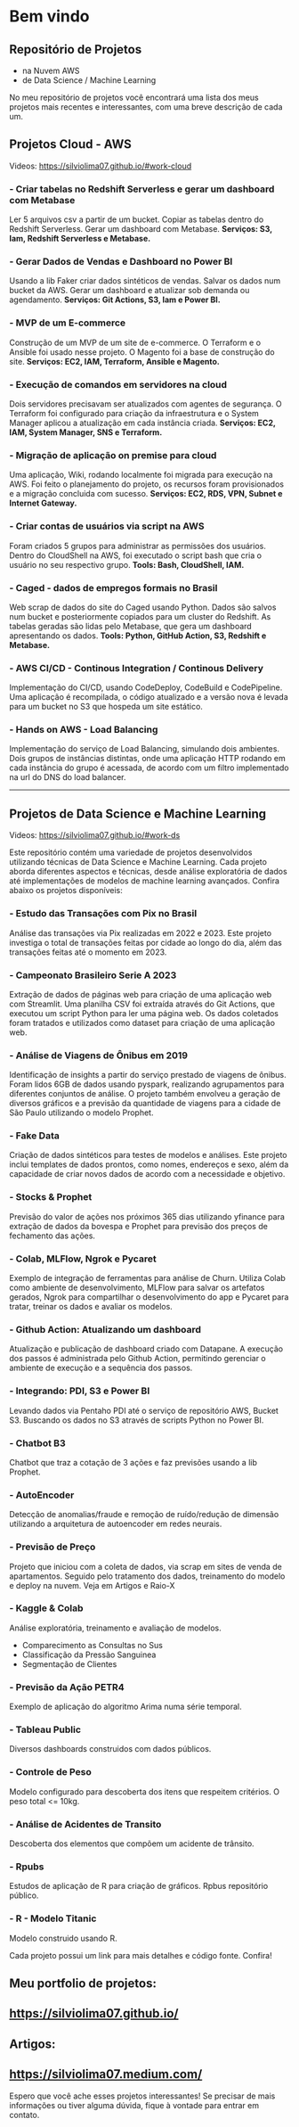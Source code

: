 # Bem vindo
## Repositório de Projetos 
- na Nuvem AWS
- de Data Science / Machine Learning

No meu repositório de projetos você encontrará uma lista dos meus projetos mais recentes e interessantes, com uma breve descrição de cada um.

## Projetos Cloud - AWS

Videos: https://silviolima07.github.io/#work-cloud

### - Criar tabelas no Redshift Serverless e gerar um dashboard com Metabase

Ler 5 arquivos csv a partir de um bucket.
Copiar as tabelas dentro do Redshift Serverless.
Gerar um dashboard com Metabase.
**Serviços: S3, Iam, Redshift Serverless e Metabase.**

### - Gerar Dados de Vendas e Dashboard no Power BI

Usando a lib Faker criar dados sintéticos de vendas.
Salvar os dados num bucket da AWS.
Gerar um dashboard e atualizar sob demanda ou agendamento.
**Serviços: Git Actions, S3, Iam e Power BI.**

### - MVP de um E-commerce

Construção de um MVP de um site de e-commerce.
O Terraform e o Ansible foi usado nesse projeto.
O Magento foi a base de construção do site.
**Serviços: EC2, IAM, Terraform, Ansible e Magento.**

### - Execução de comandos em servidores na cloud

Dois servidores precisavam ser atualizados com agentes de segurança.
O Terraform foi configurado para criação da infraestrutura e o System Manager aplicou a atualização em cada instância criada.
**Serviços: EC2, IAM, System Manager, SNS e Terraform.**

### - Migração de aplicação on premise para cloud

Uma aplicação, Wiki, rodando localmente foi migrada para execução na AWS.
Foi feito o planejamento do projeto, os recursos foram provisionados e a migração concluida com sucesso.
**Serviços: EC2, RDS, VPN, Subnet e Internet Gateway.**

### - Criar contas de usuários via script na AWS

Foram criados 5 grupos para administrar as permissões dos usuários.
Dentro do CloudShell na AWS, foi executado o script bash que cria o usuário no seu respectivo grupo.
**Tools: Bash, CloudShell, IAM.**

### - Caged - dados de empregos formais no Brasil

Web scrap de dados do site do Caged usando Python.
Dados são salvos num bucket e posteriormente copiados para um cluster do Redshift.
As tabelas geradas são lidas pelo Metabase, que gera um dashboard apresentando os dados.
**Tools: Python, GitHub Action, S3, Redshift e Metabase.**

### - AWS CI/CD - Continous Integration / Continous Delivery

Implementação do CI/CD, usando CodeDeploy, CodeBuild e CodePipeline.
Uma aplicação é recompilada, o código atualizado e a versão nova é levada para um bucket no S3 que hospeda um site estático.

### - Hands on AWS - Load Balancing

Implementação do serviço de Load Balancing, simulando dois ambientes.
Dois grupos de instâncias distintas, onde uma aplicação HTTP rodando em cada instância do grupo é acessada, de acordo com um filtro implementado na url do DNS do load balancer.

---

## Projetos de Data Science e Machine Learning
Videos: https://silviolima07.github.io/#work-ds

Este repositório contém uma variedade de projetos desenvolvidos utilizando técnicas de Data Science e Machine Learning. Cada projeto aborda diferentes aspectos e técnicas, desde análise exploratória de dados até implementações de modelos de machine learning avançados. Confira abaixo os projetos disponíveis:

### - Estudo das Transações com Pix no Brasil

Análise das transações via Pix realizadas em 2022 e 2023. Este projeto investiga o total de transações feitas por cidade ao longo do dia, além das transações feitas até o momento em 2023.

### - Campeonato Brasileiro Serie A 2023

Extração de dados de páginas web para criação de uma aplicação web com Streamlit. Uma planilha CSV foi extraída através do Git Actions, que executou um script Python para ler uma página web. Os dados coletados foram tratados e utilizados como dataset para criação de uma aplicação web.

### - Análise de Viagens de Ônibus em 2019

Identificação de insights a partir do serviço prestado de viagens de ônibus. Foram lidos 6GB de dados usando pyspark, realizando agrupamentos para diferentes conjuntos de análise. O projeto também envolveu a geração de diversos gráficos e a previsão da quantidade de viagens para a cidade de São Paulo utilizando o modelo Prophet.

### - Fake Data

Criação de dados sintéticos para testes de modelos e análises. Este projeto inclui templates de dados prontos, como nomes, endereços e sexo, além da capacidade de criar novos dados de acordo com a necessidade e objetivo.

### - Stocks & Prophet

Previsão do valor de ações nos próximos 365 dias utilizando yfinance para extração de dados da bovespa e Prophet para previsão dos preços de fechamento das ações.

### - Colab, MLFlow, Ngrok e Pycaret

Exemplo de integração de ferramentas para análise de Churn. Utiliza Colab como ambiente de desenvolvimento, MLFlow para salvar os artefatos gerados, Ngrok para compartilhar o desenvolvimento do app e Pycaret para tratar, treinar os dados e avaliar os modelos.

### - Github Action: Atualizando um dashboard

Atualização e publicação de dashboard criado com Datapane. A execução dos passos é administrada pelo Github Action, permitindo gerenciar o ambiente de execução e a sequência dos passos.

### - Integrando: PDI, S3 e Power BI

Levando dados via Pentaho PDI até o serviço de repositório AWS, Bucket S3. Buscando os dados no S3 através de scripts Python no Power BI.

### - Chatbot B3

Chatbot que traz a cotação de 3 ações e faz previsões usando a lib Prophet.

### - AutoEncoder

Detecção de anomalias/fraude e remoção de ruído/redução de dimensão utilizando a arquitetura de autoencoder em redes neurais.

### - Previsão de Preço

Projeto que iniciou com a coleta de dados, via scrap em sites de venda de apartamentos.
Seguido pelo tratamento dos dados, treinamento do modelo e deploy na nuvem.
Veja em Artigos e Raio-X

### - Kaggle & Colab

Análise exploratória, treinamento e avaliação de modelos.
- Comparecimento as Consultas no Sus
- Classificação da Pressão Sanguinea
- Segmentação de Clientes

### - Previsão da Ação PETR4

Exemplo de aplicação do algoritmo Arima numa série temporal.

### - Tableau Public

Diversos dashboards construidos com dados públicos.

### - Controle de Peso

Modelo configurado para descoberta dos itens que respeitem critérios.
O peso total <= 10kg.

### - Análise de Acidentes de Transito

Descoberta dos elementos que compõem um acidente de trânsito.

### - Rpubs

Estudos de aplicação de R para criação de gráficos.
Rpbus repositório público.

### - R - Modelo Titanic

Modelo construido usando R.

Cada projeto possui um link para mais detalhes e código fonte. Confira!
## Meu portfolio de projetos:
## https://silviolima07.github.io/
## Artigos:
## https://silviolima07.medium.com/


Espero que você ache esses projetos interessantes! 
Se precisar de mais informações ou tiver alguma dúvida, fique à vontade para entrar em contato.



<!--**silviolima07/silviolima07** is a ✨ _special_ ✨ repository because its `README.md` (this file) appears on your GitHub profile.

